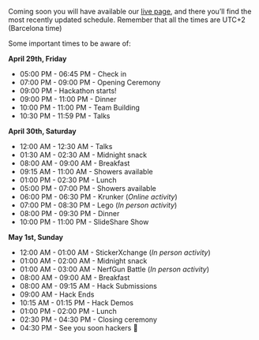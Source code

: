 Coming soon you will have available our [live page](https://live.hackupc.com/), and there you’ll find the most recently updated schedule. Remember that all the times are UTC+2 (Barcelona time)

Some important times to be aware of:

**April 29th, Friday**

- 05:00 PM - 06:45 PM - Check in
- 07:00 PM - 09:00 PM - Opening Ceremony
- 09:00 PM - Hackathon starts!
- 09:00 PM - 11:00 PM - Dinner
- 10:00 PM - 11:00 PM - Team Building
- 10:30 PM - 11:59 PM - Talks

**April 30th, Saturday**

- 12:00 AM - 12:30 AM - Talks
- 01:30 AM - 02:30 AM - Midnight snack
- 08:00 AM - 09:00 AM - Breakfast
- 09:15 AM - 11:00 AM - Showers available
- 01:00 PM - 02:30 PM - Lunch
- 05:00 PM - 07:00 PM - Showers available
- 06:00 PM - 06:30 PM - Krunker (_Online activity_)
- 07:00 PM - 08:30 PM - Lego (_In person activity_)
- 08:00 PM - 09:30 PM - Dinner
- 10:00 PM - 11:00 PM - SlideShare Show

**May 1st, Sunday**

- 12:00 AM - 01:00 AM - StickerXchange (_In person activity_)
- 01:00 AM - 02:00 AM - Midnight snack
- 01:00 AM - 03:00 AM - NerfGun Battle (_In person activity_)
- 08:00 AM - 09:00 AM - Breakfast
- 08:00 AM - 09:15 AM - Hack Submissions
- 09:00 AM - Hack Ends
- 10:15 AM - 01:15 PM - Hack Demos
- 01:00 PM - 02:00 PM - Lunch
- 02:30 PM - 04:30 PM  - Closing ceremony
- 04:30 PM - See you soon hackers :wave:

